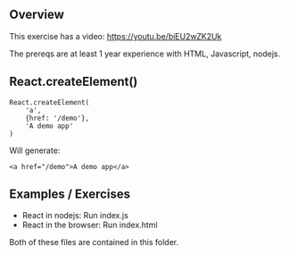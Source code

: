 ## Overview

This exercise has a video: https://youtu.be/biEU2wZK2Uk

The prereqs are at least 1 year experience with HTML, Javascript, nodejs.

## React.createElement()

    React.createElement(
        'a',
        {href: '/demo'},
        'A demo app'
    )

Will generate:

    <a href="/demo">A demo app</a>

## Examples / Exercises

- React in nodejs: Run index.js
- React in the browser: Run index.html

Both of these files are contained in this folder.
